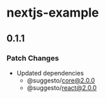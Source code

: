# nextjs-example

## 0.1.1

### Patch Changes

- Updated dependencies
  - @suggesto/core@2.0.0
  - @suggesto/react@2.0.0
